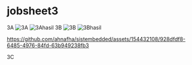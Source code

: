 # jobsheet3
3A
![3A](https://github.com/ahnafha/sistembedded/assets/154432108/9790d670-f4bf-4aea-ac79-dccde90f4969)
![3Ahasil](https://github.com/ahnafha/sistembedded/assets/154432108/0de8107b-f761-47d2-ba4d-dbb1514ec24c)
3B
![3B](https://github.com/ahnafha/sistembedded/assets/154432108/77db5044-efc5-469e-9d23-11cc6b25e3af)
![3Bhasil](https://github.com/ahnafha/sistembedded/assets/154432108/f3db3b1a-a56a-4d15-bafe-7335007288ce)


https://github.com/ahnafha/sistembedded/assets/154432108/928dfdf8-6485-4976-84fd-63b949238fb3


3C
